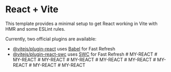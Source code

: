 # React + Vite

This template provides a minimal setup to get React working in Vite with HMR and some ESLint rules.

Currently, two official plugins are available:

- [@vitejs/plugin-react](https://github.com/vitejs/vite-plugin-react/blob/main/packages/plugin-react/README.md) uses [Babel](https://babeljs.io/) for Fast Refresh
- [@vitejs/plugin-react-swc](https://github.com/vitejs/vite-plugin-react-swc) uses [SWC](https://swc.rs/) for Fast Refresh
#   M Y - R E A C T  
 #   M Y - R E A C T  
 #   M Y - R E A C T  
 #   M Y - R E A C T  
 #   M Y - R E A C T  
 #   M Y - R E A C T  
 #   M Y - R E A C T  
 #   M Y - R E A C T  
 #   M Y - R E A C T  
 